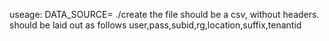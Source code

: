 useage: DATA_SOURCE=<file> ./create
the file should be a csv, without headers.  should be laid out as follows
user,pass,subid,rg,location,suffix,tenantid
